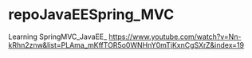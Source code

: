 # repoJavaEESpring_MVC
Learning SpringMVC_JavaEE_
https://www.youtube.com/watch?v=Nn-kRhn2znw&list=PLAma_mKffTOR5o0WNHnY0mTjKxnCgSXrZ&index=19
